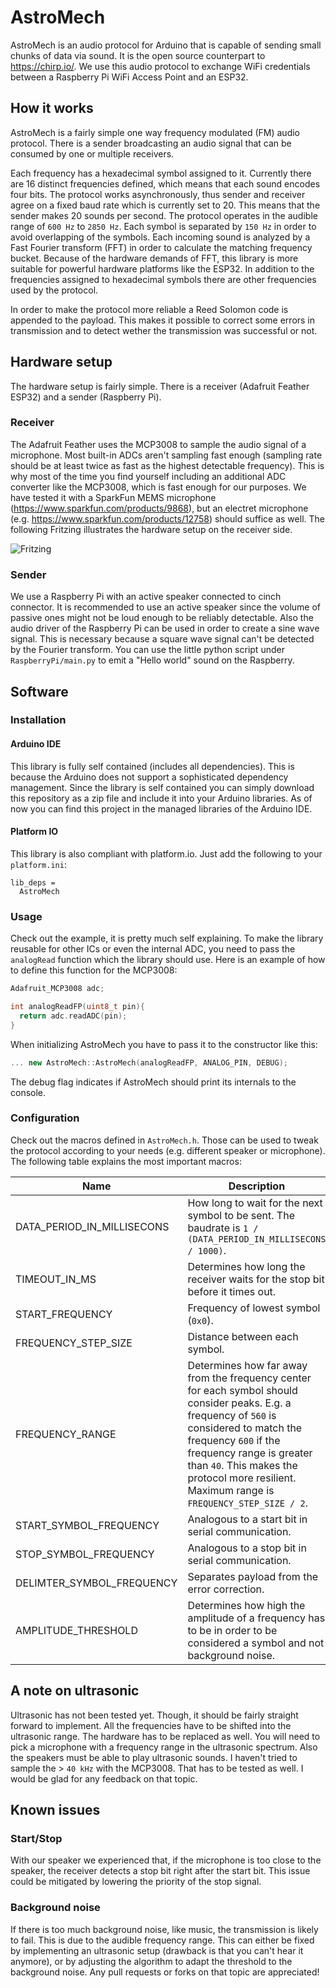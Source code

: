 # AstroMech

AstroMech is an audio protocol for Arduino that is capable of sending small chunks of data via sound. It is the open source counterpart to https://chirp.io/. We use this audio protocol to exchange WiFi credentials between a Raspberry Pi WiFi Access Point and an ESP32. 

## How it works

AstroMech is a fairly simple one way frequency modulated (FM) audio protocol. There is a sender broadcasting an audio signal that can be consumed by one or multiple receivers.

Each frequency has a hexadecimal symbol assigned to it. Currently there are 16 distinct frequencies defined, which means that each sound encodes four bits. The protocol works asynchronously, thus sender and receiver agree on a fixed baud rate which is currently set to 20. This means that the sender makes 20 sounds per second. The protocol operates in the audible range of `600 Hz` to `2850 Hz`. Each symbol is separated by `150 Hz` in order to avoid overlapping of the symbols. Each incoming sound is analyzed by a Fast Fourier transform (FFT) in order to calculate the matching frequency bucket. Because of the hardware demands of FFT, this library is more suitable for powerful hardware platforms like the ESP32. In addition to the frequencies assigned to hexadecimal symbols there are other frequencies used by the protocol.

In order to make the protocol more reliable a Reed Solomon code is appended to the payload. This makes it possible to correct some errors in transmission and to detect wether the transmission was successful or not.

## Hardware setup

The hardware setup is fairly simple. There is a receiver (Adafruit Feather ESP32) and a sender (Raspberry Pi).

### Receiver

The Adafruit Feather uses the MCP3008 to sample the audio signal of a microphone. Most built-in ADCs aren't sampling fast enough (sampling rate should be at least twice as fast as the highest detectable frequency). This is why most of the time you find yourself including an additional ADC converter like the MCP3008, which is fast enough for our purposes. We have tested it with a SparkFun MEMS microphone (https://www.sparkfun.com/products/9868), but an electret microphone (e.g. https://www.sparkfun.com/products/12758) should suffice as well. The following Fritzing illustrates the hardware setup on the receiver side.

![Fritzing](https://github.com/weckbach/AstroMech/blob/master/images/astromech.png "Fritzing")


### Sender

We use a Raspberry Pi with an active speaker connected to cinch connector. It is recommended to use an active speaker since the volume of passive ones might not be loud enough to be reliably detectable. Also the audio driver of the Raspberry Pi can be used in order to create a sine wave signal. This is necessary because a square wave signal can't be detected by the Fourier transform. You can use the little python script under ```RaspberryPi/main.py``` to emit a "Hello world" sound on the Raspberry.

## Software

### Installation

#### Arduino IDE

This library is fully self contained (includes all dependencies). This is because the Arduino does not support a sophisticated dependency management. Since the library is self contained you can simply download this repository as a zip file and include it into your Arduino libraries. As of now you can find this project in the managed libraries of the Arduino IDE.

#### Platform IO

This library is also compliant with platform.io. Just add the following to your `platform.ini`:

```
lib_deps =
  AstroMech
```

### Usage

Check out the example, it is pretty much self explaining. To make the library reusable for other ICs or even the internal ADC, you need to pass the `analogRead` function which the library should use. Here is an example of how to define this function for the MCP3008:

```c++
Adafruit_MCP3008 adc;

int analogReadFP(uint8_t pin){
  return adc.readADC(pin);
}

```

When initializing AstroMech you have to pass it to the constructor like this:

```c++
... new AstroMech::AstroMech(analogReadFP, ANALOG_PIN, DEBUG);
```

The debug flag indicates if AstroMech should print its internals to the console.

### Configuration

Check out the macros defined in `AstroMech.h`. Those can be used to tweak the protocol according to your needs (e.g. different speaker or microphone). The following table explains the most important macros:

Name | Description | Default
--- | --- | ---
DATA_PERIOD_IN_MILLISECONS | How long to wait for the next symbol to be sent. The baudrate is `1 / (DATA_PERIOD_IN_MILLISECONS / 1000)`. | `50`
TIMEOUT_IN_MS | Determines how long the receiver waits for the stop bit before it times out. | `500`
START_FREQUENCY | Frequency of lowest symbol (`0x0`). | `600`
FREQUENCY_STEP_SIZE | Distance between each symbol. | `150`
FREQUENCY_RANGE |  Determines how far away from the frequency center for each symbol should consider peaks. E.g. a frequency of `560` is considered to match the frequency `600` if the frequency range is greater than `40`. This makes the protocol more resilient. Maximum range is `FREQUENCY_STEP_SIZE / 2`. | `60`
START_SYMBOL_FREQUENCY | Analogous to a start bit in serial communication. | `4500`
STOP_SYMBOL_FREQUENCY |  Analogous to a stop bit in serial communication. | `5000`
DELIMTER_SYMBOL_FREQUENCY | Separates payload from the error correction. | `4000`
AMPLITUDE_THRESHOLD | Determines how high the amplitude of a frequency has to be in order to be considered a symbol and not background noise. | `300`

## A note on ultrasonic

Ultrasonic has not been tested yet. Though, it should be fairly straight forward to implement. All the frequencies have to be shifted into the ultrasonic range. The hardware has to be replaced as well. You will need to pick a microphone with a frequency range in the ultrasonic spectrum. Also the speakers must be able to play ultrasonic sounds. I haven't tried to sample the > `40 kHz` with the MCP3008. That has to  be tested as well. I would be glad for any feedback on that topic.

## Known issues

### Start/Stop

With our speaker we experienced that, if the microphone is too close to the speaker, the receiver detects a stop bit right after the start bit. This issue could be mitigated by lowering the priority of the stop signal.

### Background noise

If there is too much background noise, like music, the transmission is likely to fail. This is due to the audible frequency range. This can either be fixed by implementing an ultrasonic setup (drawback is that you can't hear it anymore), or by adjusting the algorithm to adapt the threshold to the background noise. Any pull requests or forks on that topic are appreciated!
